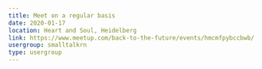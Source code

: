 ```yaml
---
title: Meet on a regular basis
date: 2020-01-17
location: Heart and Soul, Heidelberg
link: https://www.meetup.com/back-to-the-future/events/hmcmfpybccbwb/
usergroup: smalltalkrn
type: usergroup
---
```

